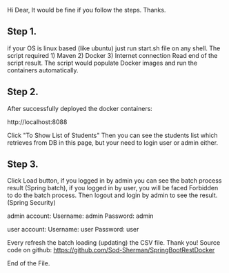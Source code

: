 Hi Dear,
It would be fine if you follow the steps.
Thanks.
  
## Step 1.

if your OS is linux based (like ubuntu) just run start.sh file on any shell.
The script required 
    1) Maven
    2) Docker
    3) Internet connection 
Read end of the script result. 
The script would populate Docker images and run the containers automatically.

## Step 2.

After successfully deployed the docker containers: 

http://localhost:8088

Click "To Show List of Students"
Then you can see the students list which retrieves from DB in this page,
but your need to login user or admin either.


## Step 3.

Click Load button, 
if you logged in by admin you can see 
the batch process result (Spring batch), 
if you logged in by user, you will be faced
Forbidden to do the batch process. 
Then logout and login by admin to see
the result. (Spring Security)

admin account:
    Username: admin 
    Password: admin
    
user account:
    Username: user 
    Password: user

Every refresh the batch loading (updating) the CSV file.
Thank you!
Source code on github:
https://github.com/Sod-Sherman/SpringBootRestDocker

End of the File.
